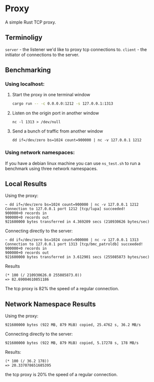 # Proxy

A simple Rust TCP proxy.

## Terminoligy

`server` - the listener we'd like to proxy tcp connections to.
`client` - the initiator of connections to the server.

## Benchmarking

### Using localhost:

1. Start the proxy in one terminal window
   ```bash
   cargo run -- -c 0.0.0.0:1212 -s 127.0.0.1:1313
   ```
2. Listen on the origin port in another window
   ```
   nc -l 1313 > /dev/null
   ```
3. Send a bunch of traffic from another window
   ```
   dd if=/dev/zero bs=1024 count=900000 | nc -v 127.0.0.1 1212
   ```
### Using network namespaces:

If you have a debian linux machine you can use `ns_test.sh` to run a
benchmark using three network namespaces.

## Local Results

Using the proxy:

```
~ dd if=/dev/zero bs=1024 count=900000 | nc -v 127.0.0.1 1212
Connection to 127.0.0.1 port 1212 [tcp/lupa] succeeded!
900000+0 records in
900000+0 records out
921600000 bytes transferred in 4.369209 secs (210930626 bytes/sec)
```

Connecting directly to the server:

```
~ dd if=/dev/zero bs=1024 count=900000 | nc -v 127.0.0.1 1313
Connection to 127.0.0.1 port 1313 [tcp/bmc_patroldb] succeeded!
900000+0 records in
900000+0 records out
921600000 bytes transferred in 3.612901 secs (255085873 bytes/sec)
```

Results

```elisp
(* 100 (/ 210930626.0 255085873.0))
=> 82.69004610851186
```

The tcp proxy is 82% the speed of a regular connection.

## Network Namespace Results

Using the proxy:

```
921600000 bytes (922 MB, 879 MiB) copied, 25.4762 s, 36.2 MB/s
```

Connecting directly to the server:

```
921600000 bytes (922 MB, 879 MiB) copied, 5.17278 s, 178 MB/s
```

Results:

```elisp
(* 100 (/ 36.2 178))
=> 20.337078651685395
```

the tcp proxy is 20% the speed of a regular connection.
